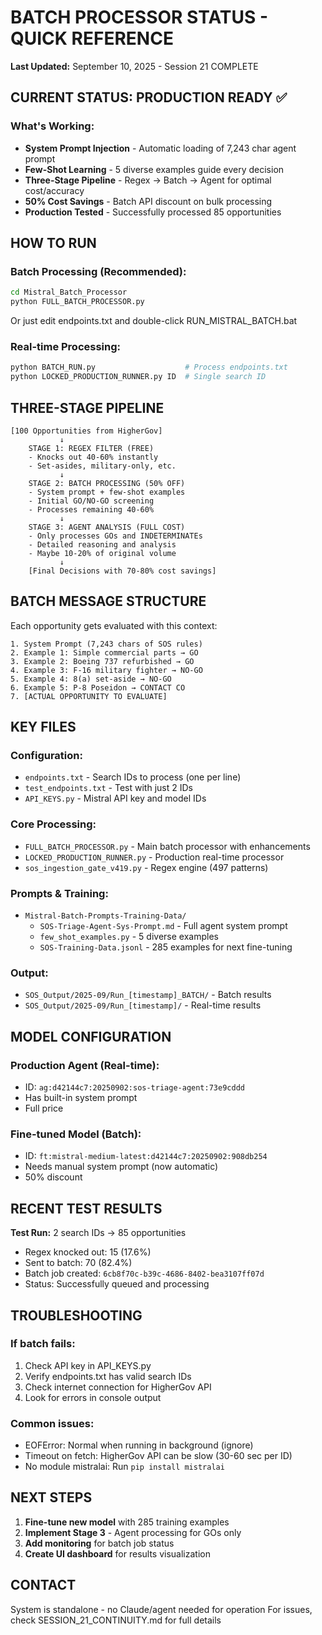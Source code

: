 # BATCH PROCESSOR STATUS - QUICK REFERENCE
**Last Updated:** September 10, 2025 - Session 21 COMPLETE

## CURRENT STATUS: PRODUCTION READY ✅

### What's Working:
- **System Prompt Injection** - Automatic loading of 7,243 char agent prompt
- **Few-Shot Learning** - 5 diverse examples guide every decision
- **Three-Stage Pipeline** - Regex → Batch → Agent for optimal cost/accuracy
- **50% Cost Savings** - Batch API discount on bulk processing
- **Production Tested** - Successfully processed 85 opportunities

## HOW TO RUN

### Batch Processing (Recommended):
```bash
cd Mistral_Batch_Processor
python FULL_BATCH_PROCESSOR.py
```
Or just edit endpoints.txt and double-click RUN_MISTRAL_BATCH.bat

### Real-time Processing:
```bash
python BATCH_RUN.py                    # Process endpoints.txt
python LOCKED_PRODUCTION_RUNNER.py ID  # Single search ID
```

## THREE-STAGE PIPELINE

```
[100 Opportunities from HigherGov]
           ↓
    STAGE 1: REGEX FILTER (FREE)
    - Knocks out 40-60% instantly
    - Set-asides, military-only, etc.
           ↓
    STAGE 2: BATCH PROCESSING (50% OFF)
    - System prompt + few-shot examples
    - Initial GO/NO-GO screening
    - Processes remaining 40-60%
           ↓
    STAGE 3: AGENT ANALYSIS (FULL COST)
    - Only processes GOs and INDETERMINATEs
    - Detailed reasoning and analysis
    - Maybe 10-20% of original volume
           ↓
    [Final Decisions with 70-80% cost savings]
```

## BATCH MESSAGE STRUCTURE

Each opportunity gets evaluated with this context:
```
1. System Prompt (7,243 chars of SOS rules)
2. Example 1: Simple commercial parts → GO
3. Example 2: Boeing 737 refurbished → GO  
4. Example 3: F-16 military fighter → NO-GO
5. Example 4: 8(a) set-aside → NO-GO
6. Example 5: P-8 Poseidon → CONTACT CO
7. [ACTUAL OPPORTUNITY TO EVALUATE]
```

## KEY FILES

### Configuration:
- `endpoints.txt` - Search IDs to process (one per line)
- `test_endpoints.txt` - Test with just 2 IDs
- `API_KEYS.py` - Mistral API key and model IDs

### Core Processing:
- `FULL_BATCH_PROCESSOR.py` - Main batch processor with enhancements
- `LOCKED_PRODUCTION_RUNNER.py` - Production real-time processor
- `sos_ingestion_gate_v419.py` - Regex engine (497 patterns)

### Prompts & Training:
- `Mistral-Batch-Prompts-Training-Data/`
  - `SOS-Triage-Agent-Sys-Prompt.md` - Full agent system prompt
  - `few_shot_examples.py` - 5 diverse examples
  - `SOS-Training-Data.jsonl` - 285 examples for next fine-tuning

### Output:
- `SOS_Output/2025-09/Run_[timestamp]_BATCH/` - Batch results
- `SOS_Output/2025-09/Run_[timestamp]/` - Real-time results

## MODEL CONFIGURATION

### Production Agent (Real-time):
- ID: `ag:d42144c7:20250902:sos-triage-agent:73e9cddd`
- Has built-in system prompt
- Full price

### Fine-tuned Model (Batch):
- ID: `ft:mistral-medium-latest:d42144c7:20250902:908db254`
- Needs manual system prompt (now automatic)
- 50% discount

## RECENT TEST RESULTS

**Test Run:** 2 search IDs → 85 opportunities
- Regex knocked out: 15 (17.6%)
- Sent to batch: 70 (82.4%)
- Batch job created: `6cb8f70c-b39c-4686-8402-bea3107ff07d`
- Status: Successfully queued and processing

## TROUBLESHOOTING

### If batch fails:
1. Check API key in API_KEYS.py
2. Verify endpoints.txt has valid search IDs
3. Check internet connection for HigherGov API
4. Look for errors in console output

### Common issues:
- EOFError: Normal when running in background (ignore)
- Timeout on fetch: HigherGov API can be slow (30-60 sec per ID)
- No module mistralai: Run `pip install mistralai`

## NEXT STEPS

1. **Fine-tune new model** with 285 training examples
2. **Implement Stage 3** - Agent processing for GOs only
3. **Add monitoring** for batch job status
4. **Create UI dashboard** for results visualization

## CONTACT

System is standalone - no Claude/agent needed for operation
For issues, check SESSION_21_CONTINUITY.md for full details